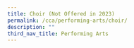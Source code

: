 ```yaml
---
title: Choir (Not Offered in 2023)
permalink: /cca/performing-arts/choir/
description: ""
third_nav_title: Performing Arts
---
```

